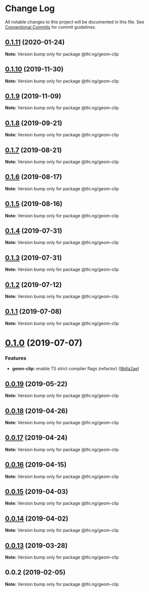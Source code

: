 # Change Log

All notable changes to this project will be documented in this file.
See [Conventional Commits](https://conventionalcommits.org) for commit guidelines.

## [0.1.11](https://github.com/thi-ng/umbrella/compare/@thi.ng/geom-clip@0.1.10...@thi.ng/geom-clip@0.1.11) (2020-01-24)

**Note:** Version bump only for package @thi.ng/geom-clip





## [0.1.10](https://github.com/thi-ng/umbrella/compare/@thi.ng/geom-clip@0.1.9...@thi.ng/geom-clip@0.1.10) (2019-11-30)

**Note:** Version bump only for package @thi.ng/geom-clip





## [0.1.9](https://github.com/thi-ng/umbrella/compare/@thi.ng/geom-clip@0.1.8...@thi.ng/geom-clip@0.1.9) (2019-11-09)

**Note:** Version bump only for package @thi.ng/geom-clip





## [0.1.8](https://github.com/thi-ng/umbrella/compare/@thi.ng/geom-clip@0.1.7...@thi.ng/geom-clip@0.1.8) (2019-09-21)

**Note:** Version bump only for package @thi.ng/geom-clip





## [0.1.7](https://github.com/thi-ng/umbrella/compare/@thi.ng/geom-clip@0.1.6...@thi.ng/geom-clip@0.1.7) (2019-08-21)

**Note:** Version bump only for package @thi.ng/geom-clip





## [0.1.6](https://github.com/thi-ng/umbrella/compare/@thi.ng/geom-clip@0.1.5...@thi.ng/geom-clip@0.1.6) (2019-08-17)

**Note:** Version bump only for package @thi.ng/geom-clip





## [0.1.5](https://github.com/thi-ng/umbrella/compare/@thi.ng/geom-clip@0.1.4...@thi.ng/geom-clip@0.1.5) (2019-08-16)

**Note:** Version bump only for package @thi.ng/geom-clip





## [0.1.4](https://github.com/thi-ng/umbrella/compare/@thi.ng/geom-clip@0.1.3...@thi.ng/geom-clip@0.1.4) (2019-07-31)

**Note:** Version bump only for package @thi.ng/geom-clip





## [0.1.3](https://github.com/thi-ng/umbrella/compare/@thi.ng/geom-clip@0.1.2...@thi.ng/geom-clip@0.1.3) (2019-07-31)

**Note:** Version bump only for package @thi.ng/geom-clip





## [0.1.2](https://github.com/thi-ng/umbrella/compare/@thi.ng/geom-clip@0.1.1...@thi.ng/geom-clip@0.1.2) (2019-07-12)

**Note:** Version bump only for package @thi.ng/geom-clip





## [0.1.1](https://github.com/thi-ng/umbrella/compare/@thi.ng/geom-clip@0.1.0...@thi.ng/geom-clip@0.1.1) (2019-07-08)

**Note:** Version bump only for package @thi.ng/geom-clip





# [0.1.0](https://github.com/thi-ng/umbrella/compare/@thi.ng/geom-clip@0.0.19...@thi.ng/geom-clip@0.1.0) (2019-07-07)


### Features

* **geom-clip:** enable TS strict compiler flags (refactor) ([9b6a2ae](https://github.com/thi-ng/umbrella/commit/9b6a2ae))





## [0.0.19](https://github.com/thi-ng/umbrella/compare/@thi.ng/geom-clip@0.0.18...@thi.ng/geom-clip@0.0.19) (2019-05-22)

**Note:** Version bump only for package @thi.ng/geom-clip





## [0.0.18](https://github.com/thi-ng/umbrella/compare/@thi.ng/geom-clip@0.0.17...@thi.ng/geom-clip@0.0.18) (2019-04-26)

**Note:** Version bump only for package @thi.ng/geom-clip





## [0.0.17](https://github.com/thi-ng/umbrella/compare/@thi.ng/geom-clip@0.0.16...@thi.ng/geom-clip@0.0.17) (2019-04-24)

**Note:** Version bump only for package @thi.ng/geom-clip





## [0.0.16](https://github.com/thi-ng/umbrella/compare/@thi.ng/geom-clip@0.0.15...@thi.ng/geom-clip@0.0.16) (2019-04-15)

**Note:** Version bump only for package @thi.ng/geom-clip





## [0.0.15](https://github.com/thi-ng/umbrella/compare/@thi.ng/geom-clip@0.0.14...@thi.ng/geom-clip@0.0.15) (2019-04-03)

**Note:** Version bump only for package @thi.ng/geom-clip





## [0.0.14](https://github.com/thi-ng/umbrella/compare/@thi.ng/geom-clip@0.0.13...@thi.ng/geom-clip@0.0.14) (2019-04-02)

**Note:** Version bump only for package @thi.ng/geom-clip





## [0.0.13](https://github.com/thi-ng/umbrella/compare/@thi.ng/geom-clip@0.0.12...@thi.ng/geom-clip@0.0.13) (2019-03-28)

**Note:** Version bump only for package @thi.ng/geom-clip







## 0.0.2 (2019-02-05)

**Note:** Version bump only for package @thi.ng/geom-clip
